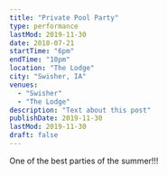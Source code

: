 ```yaml
---
title: "Private Pool Party"
type: performance
lastMod: 2019-11-30
date: 2018-07-21
startTime: "6pm"
endTime: "10pm"
location: "The Lodge"
city: "Swisher, IA"
venues:
  - "Swisher"
  - "The Lodge"
description: "Text about this post"
publishDate: 2019-11-30
lastMod: 2019-11-30
draft: false
---
```

One of the best parties of the summer!!!
